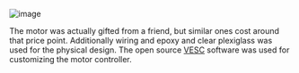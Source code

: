 ![image](https://user-images.githubusercontent.com/17459282/164044717-dfa93dc5-7187-4c60-a89b-7afbd0b7c478.png)

The motor was actually gifted from a friend, but similar ones cost around that price point. Additionally wiring and epoxy and clear plexiglass was used for the physical design. The open source [VESC](https://vesc-project.com/) software was used for customizing the motor controller.
